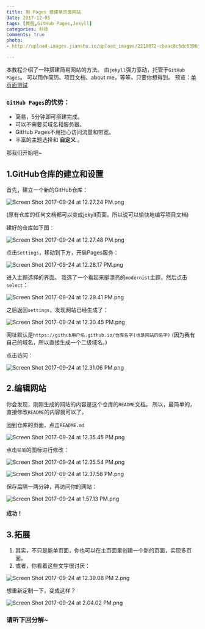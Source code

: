 ```yaml
---
title: 用 Pages 搭建单页面网站
date: 2017-12-05
tags: [教程,GitHub Pages,Jekyll]
categories: 科技
comments: true
photo:
- http://upload-images.jianshu.io/upload_images/2218072-cbaac8c6dc6396fb.png?imageMogr2/auto-orient/strip%7CimageView2/2/w/1240

---
```

本教程介绍了一种搭建简易网站的方法。
由`jekyll`强力驱动，托管于`GitHub Pages`。
可以用作简历、项目文档、about me，等等，只要你想得到。
预览：[单页面测试](http://radiationstu.cn/single_page/)


<!-- more -->

### `GitHub Pages`的优势：
* 简易，5分钟即可搭建完成。
* 可以不需要买域名和服务器。
* GitHub Pages不用担心访问流量和带宽。
* 丰富的主题选择和 **自定义** 。

那我们开始吧~

## 1.GitHub仓库的建立和设置

首先，建立一个新的GitHub仓库：

![Screen Shot 2017-09-24 at 12.27.24 PM.png](http://upload-images.jianshu.io/upload_images/2218072-533f139685cd5627.png?imageMogr2/auto-orient/strip%7CimageView2/2/w/1240)


(原有仓库的任何文档都可以变成jekyll页面，所以说可以愉快地编写项目文档)

建好的仓库如下图：

![Screen Shot 2017-09-24 at 12.27.48 PM.png](http://upload-images.jianshu.io/upload_images/2218072-65fd17a1bed1c57e.png?imageMogr2/auto-orient/strip%7CimageView2/2/w/1240)

点击`Settings`，移动到下方，开启Pages服务：

![Screen Shot 2017-09-24 at 12.28.17 PM.png](http://upload-images.jianshu.io/upload_images/2218072-0eff0115f03ce326.png?imageMogr2/auto-orient/strip%7CimageView2/2/w/1240)

进入主题选择的界面。
我选了一个看起来挺漂亮的`modernist`主题，然后点击`select`：

![Screen Shot 2017-09-24 at 12.29.41 PM.png](http://upload-images.jianshu.io/upload_images/2218072-3c12e363c30dd9ce.png?imageMogr2/auto-orient/strip%7CimageView2/2/w/1240)

之后返回`settings`，发现网站已经生成了：

![Screen Shot 2017-09-24 at 12.30.45 PM.png](http://upload-images.jianshu.io/upload_images/2218072-1ab6f5314e597bb3.png?imageMogr2/auto-orient/strip%7CimageView2/2/w/1240)

网址默认是`https://github用户名.github.io/仓库名字(也是网站的名字)`
(因为我有自己的域名，所以直接生成一个二级域名。)

点击访问：

![Screen Shot 2017-09-24 at 12.31.06 PM.png](http://upload-images.jianshu.io/upload_images/2218072-f92d038f3f889876.png?imageMogr2/auto-orient/strip%7CimageView2/2/w/1240)


## 2.编辑网站
你会发现，刚刚生成的网站的内容是这个仓库的`README`文档。
所以，最简单的，直接修改`README`的内容就可以了。

回到仓库的页面，点击`README.md`

![Screen Shot 2017-09-24 at 12.35.45 PM.png](http://upload-images.jianshu.io/upload_images/2218072-37adcad5d03cfeb9.png?imageMogr2/auto-orient/strip%7CimageView2/2/w/1240)

点击`铅笔`的图标进行修改：

![Screen Shot 2017-09-24 at 12.35.54 PM.png](http://upload-images.jianshu.io/upload_images/2218072-eb204017053866fd.png?imageMogr2/auto-orient/strip%7CimageView2/2/w/1240)


![Screen Shot 2017-09-24 at 12.37.58 PM.png](http://upload-images.jianshu.io/upload_images/2218072-cec489b05d33fdcd.png?imageMogr2/auto-orient/strip%7CimageView2/2/w/1240)

保存后隔一两分钟，再访问你的网站：

![Screen Shot 2017-09-24 at 1.57.13 PM.png](http://upload-images.jianshu.io/upload_images/2218072-f685e2576aac2938.png?imageMogr2/auto-orient/strip%7CimageView2/2/w/1240)

#### 成功！

## 3.拓展
1. 其实，不只是能单页面，你也可以在主页面里创建一个新的页面，实现多页面。
2. 或者，你看着这些文字很讨厌：

![Screen Shot 2017-09-24 at 12.39.08 PM 2.png](http://upload-images.jianshu.io/upload_images/2218072-0bf477c9e734c76f.png?imageMogr2/auto-orient/strip%7CimageView2/2/w/1240)

想重新定制一下，变成这样？

![Screen Shot 2017-09-24 at 2.04.02 PM.png](http://upload-images.jianshu.io/upload_images/2218072-ae4a0ca0778cfc12.png?imageMogr2/auto-orient/strip%7CimageView2/2/w/1240)

### 请听下回分解~

